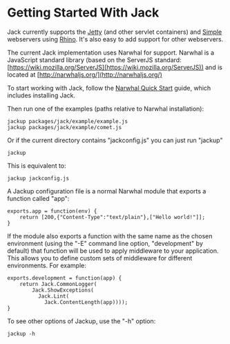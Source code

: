 
Getting Started With Jack
=========================

Jack currently supports the [Jetty](http://www.mortbay.org/jetty/) (and other servlet containers) and [Simple](http://www.simpleframework.org/) webservers using [Rhino](http://www.mozilla.org/rhino/). It's also easy to add support for other webservers.

The current Jack implementation uses Narwhal for support. Narwhal is a JavaScript standard library (based on the ServerJS standard: [https://wiki.mozilla.org/ServerJS](https://wiki.mozilla.org/ServerJS)) and is located at [http://narwhaljs.org/](http://narwhaljs.org/)

To start working with Jack, follow the [Narwhal Quick Start](http://narwhaljs.org/quick-start.html) guide, which includes installing Jack.

Then run one of the examples (paths relative to Narwhal installation):

    jackup packages/jack/example/example.js
    jackup packages/jack/example/comet.js
    
Or if the current directory contains "jackconfig.js" you can just run "jackup"

    jackup

This is equivalent to:

    jackup jackconfig.js

A Jackup configuration file is a normal Narwhal module that exports a function called "app":

    exports.app = function(env) {
        return [200,{"Content-Type":"text/plain"},["Hello world!"]];
    }
    
If the module also exports a function with the same name as the chosen environment (using the "-E" command line option, "development" by default) that function will be used to apply middleware to your application. This allows you to define custom sets of middleware for different environments. For example:

    exports.development = function(app) {
        return Jack.CommonLogger(
            Jack.ShowExceptions(
              Jack.Lint(
                Jack.ContentLength(app))));
    }

To see other options of Jackup, use the "-h" option:

    jackup -h
